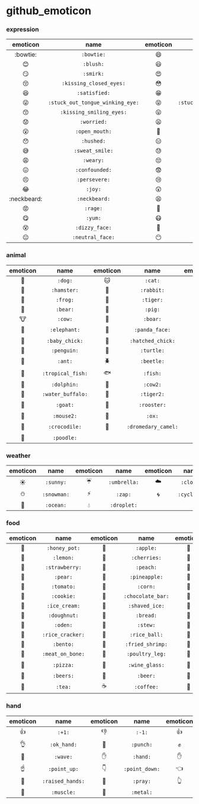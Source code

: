 # github_emoticon

### expression
|emoticon|name|emoticon|name|emoticon|name|
|:-:|:-----:|:-:|:-----:|:-:|:-----:|
|:bowtie:|`:bowtie:`|:smile:|`:smile:`|:laughing:|`:laughing:`|
|:blush:|`:blush:`|:smiley:|`:smiley:`|:relaxed:|`:relaxed:`|
|:smirk:|`:smirk:`|:heart_eyes:|`:heart_eyes:`|:kissing_heart:|`:kissing_heart:`|
|:kissing_closed_eyes:|`:kissing_closed_eyes:`|:flushed:|`:flushed:`|:relieved:|`:relieved:`|
|:satisfied:|`:satisfied:`|:grin:|`:grin:`|:wink:|`:wink:`|
|:stuck_out_tongue_winking_eye:|`:stuck_out_tongue_winking_eye:`|:stuck_out_tongue_closed_eyes:|`:stuck_out_tongue_closed_eyes:`|:kissing:|`:kissing:`|
|:kissing_smiling_eyes:|`:kissing_smiling_eyes:`|:stuck_out_tongue:|`:stuck_out_tongue:`|:sleeping:|`:sleeping:`|
|:worried:|`:worried:`|:frowning:|`:frowning:`|:anguished:|`:anguished:`|
|:open_mouth:|`:open_mouth:`|:grimacing:|`:grimacing:`|:confused:|`:confused:`|
|:hushed:|`:hushed:`|:expressionless:|`:expressionless:`|:unamused:|`:unamused:`|
|:sweat_smile:|`:sweat_smile:`|:sweat:|`:sweat:`|:disappointed_relieved:|`:disappointed_relieved:`|
|:weary:|`:weary:`|:pensive:|`:pensive:`|:disappointed:|`:disappointed:`|
|:confounded:|`:confounded:`|:fearful:|`:fearful:`|:cold_sweat:|`:cold_sweat:`|
|:persevere:|`:persevere:`|:cry:|`:cry:`|:sob:|`:sob:`|
|:joy:|`:joy:`|:astonished:|`:astonished:`|:scream:|`:scream:`|
|:neckbeard:|`:neckbeard:`|:tired_face:|`:tired_face:`|:angry:|`:angry:`|
|:rage:|`:rage:`|:triumph:|`:triumph:`|:sleepy:|`:sleepy:`|
|:yum:|`:yum:`|:mask:|`:mask:`|:sunglasses:|`:sunglasses:`|
|:dizzy_face:|`:dizzy_face:`|:imp:|`:imp:`|:smiling_imp:|`:smiling_imp:`|
|:neutral_face:|`:neutral_face:`|:no_mouth:|`:no_mouth:`|:innocent:|`:innocent:`|

### animal
|emoticon|name|emoticon|name|emoticon|name|emoticon|name|
|:--:|:------:|:--:|:------:|:--:|:------:|:--:|:------:|
|:dog:|`:dog:`|:cat:|`:cat:`|:mouse:|`:mouse:`|:monkey:|`:monkey:`|
|:hamster:|`:hamster:`|:rabbit:|`:rabbit:`|:wolf:|`:wolf:`|:horse:|`:horse:`|
|:frog:|`:frog:`|:tiger:|`:tiger:`|:koala:|`:koala:`|:racehorse:|`:racehorse:`|
|:bear:|`:bear:`|:pig:|`:pig:`|:pig_nose:|`:pig_nose:`|:camel:|`:camel:`|
|:cow:|`:cow:`|:boar:|`:boar:`|:monkey_face:|`:monkey_face:`|:sheep:|`:sheep:`|
|:elephant:|`:elephant:`|:panda_face:|`:panda_face:`|:snake:|`:snake:`|:bird:|`:bird:`|
|:baby_chick:|`:baby_chick:`|:hatched_chick:|`:hatched_chick:`|:hatching_chick:|`:hatching_chick:`|:chicken:|`:chicken:`|
|:penguin:|`:penguin:`|:turtle:|`:turtle:`|:bug:|`:bug:`|:honeybee:|`:honeybee:`|
|:ant:|`:ant:`|:beetle:|`:beetle:`|:snail:|`:snail:`|:octopus:|`:octopus:`|
|:tropical_fish:|`:tropical_fish:`|:fish:|`:fish:`|:whale:|`:whale:`|:whale2:|`:whale2:`|
|:dolphin:|`:dolphin:`|:cow2:|`:cow2:`|:ram:|`:ram:`|:rat:|`:rat:`|
|:water_buffalo:|`:water_buffalo:`|:tiger2:|`:tiger2:`|:rabbit2:|`:rabbit2:`|:dragon:|`:dragon:`|
|:goat:|`:goat:`|:rooster:|`:rooster:`|:dog2:|`:dog2:`|:pig2:|`:pig2:`|
|:mouse2:|`:mouse2:`|:ox:|`:ox:`|:dragon_face:|`:dragon_face:`|:blowfish:|`:blowfish:`|
|:crocodile:|`:crocodile:`|:dromedary_camel:|`:dromedary_camel:`|:leopard:|`:leopard:`|:cat2:|`:cat2:`|
|:poodle:|`:poodle:`|

### weather
|emoticon|name|emoticon|name|emoticon|name|emoticon|name|
|:--:|:------:|:--:|:------:|:--:|:------:|:--:|:------:|
|:sunny:|`:sunny:`|:umbrella:|`:umbrella:`|:cloud:|`:cloud:`|:snowflake:|`:snowflake:`|
|:snowman:|`:snowman:`|:zap:|`:zap:`|:cyclone:|`:cyclone:`|:foggy:|`:foggy:`|
|:ocean:|`:ocean:`|:droplet:|`:droplet:`|

### food
|emoticon|name|emoticon|name|emoticon|name|emoticon|name|
|:--:|:------:|:--:|:------:|:--:|:------:|:--:|:------:|
|:honey_pot:|`:honey_pot:`|:apple:|`:apple:`|:green_apple:|`:green_apple:`|:tangerine:|`:tangerine:`|
|:lemon:|`:lemon:`|:cherries:|`:cherries:`|:grapes:|`:grapes:`|:watermelon:|`:watermelon:`|
|:strawberry:|`:strawberry:`|:peach:|`:peach:`|:melon:|`:melon:`|:banana:|`:banana:`|
|:pear:|`:pear:`|:pineapple:|`:pineapple:`|:sweet_potato:|`:sweet_potato:`|:eggplant:|`:eggplant:`|
|:tomato:|`:tomato:`|:corn:|`:corn:`|:lollipop:|`:lollipop:`|:candy:|`:candy:`|
|:cookie:|`:cookie:`|:chocolate_bar:|`:chocolate_bar:`|:cake:|`:cake:`|:birthday:|`:birthday:`|
|:ice_cream:|`:ice_cream:`|:shaved_ice:|`:shaved_ice:`|:custard:|`:custard:`|:icecream:|`:icecream:`|
|:doughnut:|`:doughnut:`|:bread:|`:bread:`|:egg:|`:egg:`|:dango:|`:dango:`|
|:oden:|`:oden:`|:stew:|`:stew:`|:ramen:|`:ramen:`|:rice:|`:rice:`|
|:rice_cracker:|`:rice_cracker:`|:rice_ball:|`:rice_ball:`|:fish_cake:|`:fish_cake:`|:sushi:|`:sushi:`|
|:bento:|`:bento:`|:fried_shrimp:|`:fried_shrimp:`|:curry:|`:curry:`|:spaghetti:|`:spaghetti:`|
|:meat_on_bone:|`:meat_on_bone:`|:poultry_leg:|`:poultry_leg:`|:fries:|`:fries:`|:hamburger:|`:hamburger:`|
|:pizza:|`:pizza:`|:wine_glass:|`:wine_glass:`|:tropical_drink:|`:tropical_drink:`|:cocktail:|`:cocktail:`|
|:beers:|`:beers:`|:beer:|`:beer:`|:baby_bottle:|`:baby_bottle:`|:sake:|`:sake:`|
|:tea:|`:tea:`|:coffee:|`:coffee:`|:fishing_pole_and_fish:|`:fishing_pole_and_fish:`|:fork_and_knife:|`:fork_and_knife:`|

### hand
|emoticon|name|emoticon|name|emoticon|name|emoticon|name|
|:--:|:------:|:--:|:------:|:--:|:------:|:--:|:------:|
|:+1:|`:+1:`|:-1:|`:-1:`|:thumbsup:|`:thumbsup:`|:thumbsdown:|`:thumbsdown:`|
|:ok_hand:|`:ok_hand:`|:punch:|`:punch:`|:fist:|`:fist:`|:v:|`:v:`|
|:wave:|`:wave:`|:hand:|`:hand:`|:raised_hand:|`:raised_hand:`|:open_hands:|`:open_hands:`|
|:point_up:|`:point_up:`|:point_down:|`:point_down:`|:point_left:|`:point_left:`|:point_right:|`:point_right:`|
|:raised_hands:|`:raised_hands:`|:pray:|`:pray:`|:point_up_2:|`:point_up_2:`|:clap:|`:clap:`|
|:muscle:|`:muscle:`|:metal:|`:metal:`|
